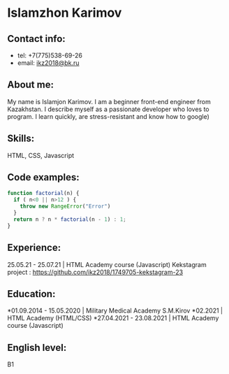 # Islamzhon Karimov

## Contact info: 
* tel: +7(775)538-69-26
* email: ikz2018@bk.ru

## About me:
My name is Islamjon Karimov. I am a beginner front-end engineer from Kazakhstan. I describe myself as a passionate developer who loves to program. I learn quickly, are stress-resistant and know how to google)

## Skills:
HTML, CSS, Javascript

## Code examples:
```Javascript
function factorial(n) {
  if ( n<0 || n>12 ) {
    throw new RangeError("Error")
  }
  return n ? n * factorial(n - 1) : 1;
} 
```

## Experience:
25.05.21 - 25.07.21 | HTML Academy course (Javascript)
Kekstagram project : https://github.com/ikz2018/1749705-kekstagram-23

## Education:
*01.09.2014 - 15.05.2020 | Military Medical Academy S.M.Kirov
*02.2021 | HTML Academy (HTML/CSS)
*27.04.2021 - 23.08.2021 | HTML Academy course (Javascript)

## English level:
B1
